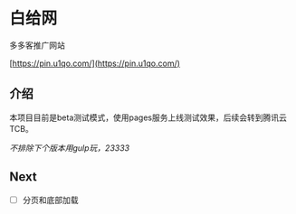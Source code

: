 # 白给网

多多客推广网站

[https://pin.u1qo.com/](https://pin.u1qo.com/)

## 介绍

本项目目前是beta测试模式，使用pages服务上线测试效果，后续会转到腾讯云TCB。

*不排除下个版本用gulp玩，23333*

## Next

- [ ] 分页和底部加载